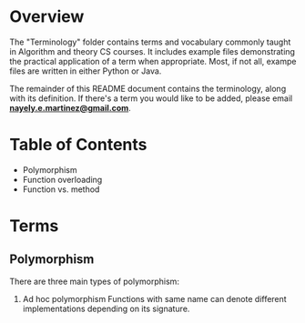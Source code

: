 # Overview

The "Terminology" folder contains terms and vocabulary commonly taught in Algorithm and theory CS courses. It includes example files demonstrating the practical application of a term when appropriate. Most, if not all, exampe files are written in either Python or Java.

The remainder of this README document contains the terminology, along with its definition. If there's a term you would like to be added, please email **nayely.e.martinez@gmail.com**.

# Table of Contents
* Polymorphism
* Function overloading
* Function vs. method

# Terms
## Polymorphism

There are three main types of polymorphism:
1. Ad hoc polymorphism
Functions with same name can denote different implementations depending on its signature.